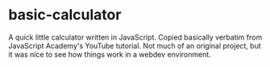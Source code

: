# basic-calculator
A quick little calculator written in JavaScript. Copied basically verbatim from JavaScript Academy's YouTube tutorial. Not much of an original project, but it was nice to see how things work in a webdev environment.
